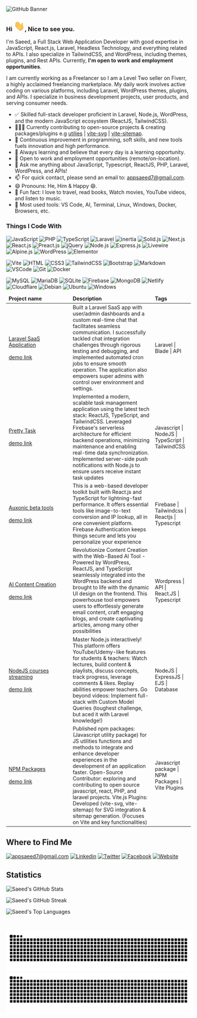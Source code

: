![GitHub Banner](https://raw.githubusercontent.com/appsaeed/assets/main/me/banner.jpg)

<h3>Hi <img src="https://raw.githubusercontent.com/appsaeed/assets/main/emoji/hello.gif" width="30" alt="hi" />, Nice to see you.</h3>

I'm Saeed, a Full Stack Web Application Developer with good expertise in JavaScript, React.js, Laravel, Headless Technology, and everything related to APIs. I also specialize in TailwindCSS, and WordPress, including themes, plugins, and Rest APIs. Currently, **I'm open to work and employment opportunities**.

I am currently working as a Freelancer so I am a Level Two seller on Fiverr, a highly acclaimed freelancing marketplace. My daily work involves active coding on various platforms, including Laravel, WordPress themes, plugins, and APIs. I specialize in business development projects, user products, and serving consumer needs.

- ✅ Skilled full-stack developer proficient in Laravel, Node.js, WordPress, and the modern JavaScript ecosystem (ReactJS, TailwindCSS).
- 🧑‍🤝‍🧑 Currently contributing to open-source projects & creating packages/plugins e.g [utilies](https://github.com/appsaeed/utilies) | [vite-svg](https://github.com/appsaeed/vite-svg) | [vite-sitemap](https://github.com/appsaeed/vite-sitemap).
- 🔭 Continuous improvement in programming, soft skills, and new tools fuels innovation and high performance.
- 🌱 Always learning and believe that every day is a learning opportunity.
- 👯 Open to work and employment opportunities (remote/on-location).
- 💬 Ask me anything about JavaScript, Typescript, ReactJS, PHP, Laravel, WordPress, and APIs!
- 📫 For quick contact, please send an email to: [appsaeed7@gmail.com](mailto:appsaeed7@gmail.com).
- 😄 Pronouns: He, Him & Happy 😄.
- 🛬 Fun fact: I love to travel, read books, Watch movies, YouTube videos, and listen to music.
- 🔧 Most used tools: VS Code, AI, Terminal, Linux, Windows, Docker, Browsers, etc.

### Things I Code With

![JavaScript](https://img.shields.io/badge/JavaScript-F7DF1E?style=for-the-badge&logo=javascript&logoColor=black)
![PHP](https://img.shields.io/badge/PHP-777BB4?style=for-the-badge&logo=php&logoColor=white)
![TypeScript](https://img.shields.io/badge/TypeScript-007ACC?style=for-the-badge&logo=typescript&logoColor=white)
![Laravel](https://img.shields.io/badge/Laravel-FF2D20?style=for-the-badge&logo=laravel&logoColor=white)
![inertia](https://img.shields.io/badge/Inertiajs-5468ff?style=for-the-badge&logo=inertia&logoColor=white)
![Solid.js](https://img.shields.io/badge/solid.js-3282f6?style=for-the-badge&logo=solid&logoColor=white)
![Next.js](https://img.shields.io/badge/next.js-000000?style=for-the-badge&logo=nextdotjs&logoColor=white)
![React.js](https://img.shields.io/badge/React.js-087e92?style=for-the-badge&logo=react&logoColor=61DAFB)
![Preact.js](https://img.shields.io/badge/Preact.js-673ab8?style=for-the-badge&logo=preact&logoColor=61DAFB)
![jQuery](https://img.shields.io/badge/jQuery-0769AD?style=for-the-badge&logo=jquery&logoColor=white)
![Node.js](https://img.shields.io/badge/Node.js-43853D?style=for-the-badge&logo=node.js&logoColor=white)
![Express.js](https://img.shields.io/badge/Express.js-000000?style=for-the-badge&logo=express&logoColor=white)
![Livewire](https://img.shields.io/badge/Liverwire-FF2D20?style=for-the-badge&logo=laravel&logoColor=white)
![Alpine.js](https://img.shields.io/badge/Alpine.js-663399?style=for-the-badge&logo=alpine.js&logoColor=white)
![WordPress](https://img.shields.io/badge/Wordpress-21759B?style=for-the-badge&logo=wordpress&logoColor=white)
![Elementor](https://img.shields.io/badge/Elementor-9146FF?style=for-the-badge&logo=elementor&logoColor=white)

![Vite](https://img.shields.io/badge/Vite-43853D?style=for-the-badge&logo=vite&logoColor=white)
![HTML](https://img.shields.io/badge/HTML5-E34F26?style=for-the-badge&logo=html5&logoColor=white)
![CSS3](https://img.shields.io/badge/CSS3-1572B6?style=for-the-badge&logo=css3&logoColor=white)
![TailwindCSS](https://img.shields.io/badge/Tailwind_CSS-38B2AC?style=for-the-badge&logo=tailwind-css&logoColor=white)
![Bootstrap](https://img.shields.io/badge/Bootstrap-563D7C?style=for-the-badge&logo=bootstrap&logoColor=white)
![Markdown](https://img.shields.io/badge/Markdown-000000?style=for-the-badge&logo=markdown&logoColor=white)
![VSCode](https://img.shields.io/badge/Visual_Studio-5C2D91?style=for-the-badge&logo=visual%20studio&logoColor=white)
![Git](https://img.shields.io/badge/Git-F05032?style=for-the-badge&logo=git&logoColor=white)
![Docker](https://img.shields.io/badge/Docker-0CC1F3?style=for-the-badge&logo=docker&logoColor=white)

![MySQL](https://img.shields.io/badge/MySQL-005C84?style=for-the-badge&logo=mysql&logoColor=white)
![MariaDB](https://img.shields.io/badge/MariaDB-003545?style=for-the-badge&logo=mariadb&logoColor=white)
![SQLite](https://img.shields.io/badge/SQLite-07405E?style=for-the-badge&logo=sqlite&logoColor=white)
![Firebase](https://img.shields.io/badge/firebase-F7DF1E?&style=for-the-badge&logo=firebase&logoColor=black)
![MongoDB](https://img.shields.io/badge/MongoDB-4EA94B?style=for-the-badge&logo=mongodb&logoColor=white)
![Netlify](https://img.shields.io/badge/Netlify-00C7B7?style=for-the-badge&logo=netlify&logoColor=white)
![Cloudflare](https://img.shields.io/badge/Cloudflare-F38020?style=for-the-badge&logo=Cloudflare&logoColor=white)
![Debian](https://img.shields.io/badge/Debian-A81D33?style=for-the-badge&logo=debian&logoColor=white)
![Ubuntu](https://img.shields.io/badge/Ubuntu-e95420?style=for-the-badge&logo=ubuntu&logoColor=white)
![Windows](https://img.shields.io/badge/Windows-blue?style=for-the-badge&logo=windows&logoColor=white)

<table>
    <thead>
        <tr style="border: none;">
            <td style="min-width:160px"><b>Project name</b></td>
            <td><b>Description</b></td>
            <td><b>Tags</b></td>
        </tr>
    </thead>
    <tbody>
        <tr>
            <td>
                <a href="https://github.com/appsaeed/laravel-saas-app" target="_blank">Laravel SaaS Application</a>
                <br/>
                <br/>
                <a href="https://saastask.onrender.com" target="_blank">demo link</a>
            </td>
            <td>Built a Laravel SaaS app with user/admin dashboards and a custom real-time chat that facilitates
                seamless communication. I successfully tackled chat integration challenges through rigorous testing and
                debugging, and implemented automated cron jobs to ensure smooth operation. The application also empowers
                super admins with control over environment and settings.</td>
            <td>Laravel | Blade | API</td>
        </tr>
        <tr>
            <td>
                <a href="https://github.com/appsaeed/task" target="_blank">Pretty Task</a>
                <br/>
                <br/>
                <a href="https://appsaeed.github.io/task/" target="_blank">demo link</a>
            </td>
            <td>Implemented a modern, scalable task management application using the latest tech stack: ReactJS,
                TypeScript, and TailwindCSS. Leveraged Firebase's serverless architecture for efficient backend
                operations, minimizing maintenance and enabling real-time data synchronization. Implemented server-side
                push notifications with Node.js to ensure users receive instant task updates</td>
            <td>Javascript | NodeJS | TypeScript | TailwindCSS</td>
        </tr>
        <tr>
            <td>
                <a href="https://github.com/appsaeed/auxonic" target="_blank">Auxonic beta tools</a>
                <br/>
                <br/>
                <a href="https://appsaeed.github.io/auxonic/" target="_blank">demo link</a>
            </td>
            <td>This is a web-based developer toolkit built with React.js and TypeScript for lightning-fast performance.
                It offers essential tools like image-to-text conversion and IP lookup, all in one convenient platform.
                Firebase Authentication keeps things secure and lets you personalize your experience</td>
            <td>Firebase | Tailwindcss | Reactjs | Typescript</td>
        </tr>
        <tr>
            <td>
                <a href="https://github.com/appsaeed/asc" target="_blank">AI Content Creation</a>
                <br/>
                <br/>
                <a href="https://appsaeed.github.io/asc" target="_blank">demo link</a>
            </td>
            <td>Revolutionize Content Creation with the Web-Based AI Tool - Powered by WordPress, ReactJS, and
                TypeScript seamlessly integrated into the WordPress backend and brought to life with the dynamic UI
                design on the frontend. This powerhouse tool empowers users to effortlessly generate email content,
                craft engaging blogs, and create captivating articles, among many other possibilities</td>
            <td>Wordpress | API | React.JS | Typescript</td>
        </tr>
        <tr>
            <td>
                <a href="https://github.com/appsaeed/nodejs-course-streaming" target="_blank">NodeJS courses
                    streaming</a>
                <br/>
                <br/>
                <a href="#" target="_blank">demo link</a>
            </td>
            <td>Master Node.js interactively! This platform offers YouTube/Udemy-like features for students & teachers:
                Watch lectures, build content & playlists, discuss concepts, track progress, leverage comments & likes.
                Replay abilities empower teachers. Go beyond videos: Implement full-stack with Custom Model Queries
                (toughest challenge, but aced it with Laravel knowledge!)</td>
            <td>NodeJS | ExpressJS | EJS | Database</td>
        </tr>
        <tr>
            <td>
                <a href="https://github.com/appsaeed/utilies?tab=readme-ov-file#other-packages" target="_blank">NPM
                    Packages</a>
                <br/>
                <br/>
                <a href="https://www.npmjs.com/package/utilies#other-packages" target="_blank">demo link</a>
            </td>
            <td>
                Published npm packages: (Javascript utility package) for JS utilities functions and methods to integrate
                and enhance developer experiences in the development of an application faster.
                Open-Source Contributor: exploring and contributing to open source javascript, react, PHP, and laravel
                projects.
                Vite.js Plugins: Developed (vite-svg, vite-sitemap) for SVG integration & sitemap generation. (Focuses
                on Vite and key functionalities)
            </td>
            <td>Javascript package | NPM Packages | Vite Plugins</td>
        </tr>
    </tbody>

</table>

## Where to Find Me

[![appsaeed7@gmail.com](https://img.shields.io/badge/Email-appsaeed7@gmail.com-ff2e00?style=for-the-badge&logo=gmail&logoColor=white)](mailto:appsaeed7@gmail.com)
[![Linkedin](https://img.shields.io/badge/LinkedIn-0077B5?style=for-the-badge&logo=linkedin&logoColor=white)](https://www.linkedin.com/in/appsaeed/)
[![Twitter](https://img.shields.io/badge/Twitter-1DA1F2?style=for-the-badge&logo=twitter&logoColor=white)](https://twitter.com/saeedhossens)
[![Facebook](https://img.shields.io/badge/Facebook-1877F2?style=for-the-badge&logo=facebook&logoColor=white)](https://facebook.com/appsaeed8)
[![Website](https://img.shields.io/badge/Website-1A56DB?style=for-the-badge&logo=apache&logoColor=white)](https://appsaeed.github.io)

## Statistics

![Saeed's GitHub Stats](https://github-readme-stats.vercel.app/api?username=appsaeed&theme=darcula&show_icons=true&hide_border=true)

![Saeed's GitHub Streak](https://github-readme-streak-stats.herokuapp.com/?user=appsaeed&theme=darcula&hide_border=true)

![Saeed's Top Languages](https://github-readme-stats.vercel.app/api/top-langs/?username=appsaeed&theme=darcula&show_icons=true&hide_border=true&layout=compact)

<br>

![github contribution grid snake animation](https://raw.githubusercontent.com/appsaeed/appsaeed/output/github-contribution-grid-snake-dark.svg#gh-dark-mode-only)
![github contribution grid snake animation](https://raw.githubusercontent.com/appsaeed/appsaeed/output/github-contribution-grid-snake.svg#gh-light-mode-only)
